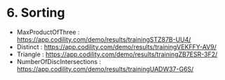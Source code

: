 # 6. Sorting
- MaxProductOfThree : https://app.codility.com/demo/results/trainingSTZ87B-UU4/
- Distinct : https://app.codility.com/demo/results/trainingVEKFFY-AV9/
- Triangle : https://app.codility.com/demo/results/trainingZB7ESR-3F2/
- NumberOfDiscIntersections : https://app.codility.com/demo/results/trainingUADW37-G6S/

